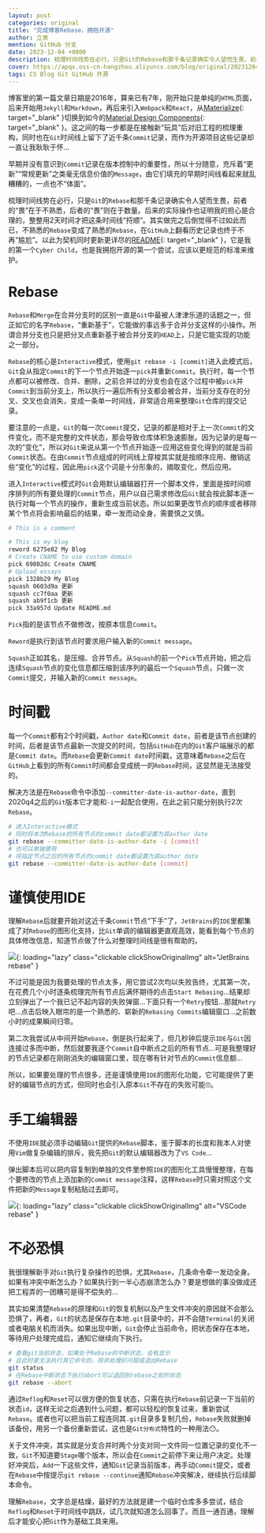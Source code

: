 ```yaml
---
layout: post
categories: original
title: "完成博客Rebase，拥抱开源"
author: 立泉
mention: GitHub 分支
date: 2023-12-04 +0800
description: 梳理时间线势在必行，只是Git的Rebase和那千条记录确实令人望而生畏，前者的“畏”在于不熟悉，后者的“畏”则在于数量。后来的实际操作也证明我的担心是合理的，整整用2天时间才把这条时间线“捋顺”...
cover: https://apqx.oss-cn-hangzhou.aliyuncs.com/blog/original/20231204/vscode_rebase_thumb.jpg
tags: CS Blog Git GitHub 开源
---
```


博客里的第一篇文章日期是2016年，算来已有7年，刚开始只是单纯的`HTML`页面，后来开始用`Jekyll`和`Markdown`，再后来引入`Webpack`和`React`，从[Materialize](https://materializecss.com){: target="_blank" }切换到如今的[Material Design Components](https://github.com/material-components/material-components-web){: target="_blank" }。这之间的每一步都是在接触新“玩具”后对旧工程的梳理重构，同时也在`Git`时间线上留下了近千条`Commit`记录，而作为开源项目这些记录却一直让我耿耿于怀...

早期并没有意识到`Commit`记录在版本控制中的重要性，所以十分随意，充斥着“更新”“常规更新”之类毫无信息价值的`Message`，由它们填充的早期时间线看起来就乱糟糟的，一点也不“体面”。

梳理时间线势在必行，只是`Git`的`Rebase`和那千条记录确实令人望而生畏，前者的“畏”在于不熟悉，后者的“畏”则在于数量。后来的实际操作也证明我的担心是合理的，整整用2天时间才把这条时间线“捋顺”。其实做完之后倒觉得不过如此而已，不熟悉的`Rebase`变成了熟悉的`Rebase`，在`GitHub`上翻看历史记录也终于不再“尴尬”。以此为契机同时更新更详尽的[README](https://github.com/apqx/apqx.github.io){: target="_blank" }，它是我的第一个`Cyber Child`，也是我拥抱开源的第一个尝试，应该以更规范的标准来维护。

# Rebase

`Rebase`和`Merge`在合并分支时的区别一直是`Git`中最被人津津乐道的话题之一，但正如它的名字`Rebase`，“重新基于”，它能做的事远多于合并分支这样的小操作。所谓合并分支也只是把分叉点重新基于被合并分支的`HEAD`上，只是它能实现的功能之一部分。

`Rebase`的核心是`Interactive`模式，使用`git rebase -i [commit]`进入此模式后，`Git`会从指定`Commit`的下一个节点开始逐一`pick`并重新`Commit`。执行时，每一个节点都可以被修改、合并、删除，之前合并过的分支也会在这个过程中被`pick`并`Commit`到当前分支上，所以执行一遍后所有分支都会被合并，当前分支存在的分叉、交叉也会消失，变成一条单一时间线，非常适合用来整理`Git`仓库的提交记录。

要注意的一点是，`Git`的每一次`Commit`提交，记录的都是相对于上一次`Commit`的文件变化，而不是完整的文件状态，那会导致仓库体积急速膨胀。因为记录的是每一次的“变化”，所以对`Git`来说从第一个节点开始逐一应用这些变化得到的就是当前`Commit`状态。在由`Commit`节点组成的时间线上穿梭其实就是按顺序应用、撤销这些“变化”的过程，因此用`pick`这个词是十分形象的，摘取变化，然后应用。

进入`Interactive`模式时`Git`会用默认编辑器打开一个脚本文件，里面是按时间顺序排列的所有要处理的`Commit`节点，用户以自己需求修改后`Git`就会按此脚本逐一执行对每一个节点的操作，重新生成当前状态。所以如果更改节点的顺序或者移除某个节点将会影响最后的结果，牵一发而动全身，需要慎之又慎。

```sh
# This is a comment

# This is my blog
reword 6275e82 My Blog
# Create CNAME to use custom domain
pick 69802dc Create CNAME
# Upload essays
pick 1328b29 My Blog
squash 0603d9a 更新
squash cc7f0aa 更新
squash ab9f1cb 更新
pick 33a957d Update README.md
```

`Pick`指的是该节点不做修改，按原本信息`Commit`。

`Reword`是执行到该节点时要求用户输入新的`Commit message`。

`Squash`正如其名，是压缩、合并节点。从`Squash`的前一个`Pick`节点开始，把之后连续`Squash`节点的变化信息都压缩到该序列的最后一个`Squash`节点，只做一次`Commit`提交，并输入新的`Commit message`。

# 时间戳

每一个`Commit`都有2个时间戳，`Author date`和`Commit date`，前者是该节点创建的时间，后者是该节点最新一次提交的时间，包括`GitHub`在内的`Git`客户端展示的都是`Commit date`。而`Rebase`会更新`Commit date`时间戳，这意味着`Rebase`之后在`GitHub`上看到的所有`Commit`时间都会变成统一的`Rebase`时间，这显然是无法接受的。

解决方法是在`Rebase`命令中添加`--committer-date-is-author-date`，直到2020q4之后的`Git`版本它才能和`-i`一起配合使用，在此之前只能分别执行2次`Rebase`。

```sh
# 进入Interactive模式
# 同时将本次Rebase的所有节点的commit date都设置为其author date
git rebase --committer-date-is-author-date -i [commit]
# 也可以单独使用
# 将指定节点之后的所有节点的commit date都设置为其author date
git rebase --committer-date-is-author-date [commit]
```

# 谨慎使用IDE

理解`Rebase`后就要开始对这近千条`Commit`节点“下手”了，`JetBrains`的`IDE`里都集成了对`Rebase`的图形化支持，比`Git`单调的编辑器更直观高效，能看到每个节点的具体修改信息，知道节点做了什么对整理时间线是很有帮助的。

![](https://apqx.oss-cn-hangzhou.aliyuncs.com/blog/original/20231204/idea_rebase_thumb.jpg){: loading="lazy" class="clickable clickShowOriginalImg" alt="JetBrains rebase" }

不过可能是因为我要处理的节点太多，用它尝试2次均以失败告终，尤其第一次，在花费几个小时逐条梳理完所有节点后满怀期待的点击`Start Rebasing`...结果却立刻弹出了一个我已记不起内容的失败弹窗...下面只有一个`Retry`按钮...那就`Retry`吧...点击后映入眼帘的是一个熟悉的、崭新的`Rebasing Commits`编辑窗口...之前数小时的成果瞬间归零。

第二次我尝试从中间开始`Rebase`，倒是执行起来了，但几秒钟后提示`IDE`与`Git`因连接过多而中断，然后就要我逐个`Commit`自中断点之后的所有节点...可是我整理好的节点记录都在刚刚消失的编辑窗口里，现在哪有针对节点的`Commit`信息额...

所以，如果要处理的节点很多，还是谨慎使用`IDE`的图形化功能，它可能提供了更好的编辑节点的方式，但同时也会引入原本`Git`不存在的失败可能🙄。

# 手工编辑器

不使用`IDE`就必须手动编辑`Git`提供的`Rebase`脚本，鉴于脚本的长度和我本人对使用`Vim`做复杂编辑的排斥，我先把`Git`的默认编辑器改为了`VS Code`...

弹出脚本后可以把内容复制到单独的文件里参照`IDE`的图形化工具慢慢整理，在每个要修改的节点上添加新的`Commit message`注释，这样`Rebase`时只需对照这个文件把新的`Message`复制粘贴过去即可。

![](https://apqx.oss-cn-hangzhou.aliyuncs.com/blog/original/20231204/vscode_rebase_thumb.jpg){: loading="lazy" class="clickable clickShowOriginalImg" alt="VSCode rebase" }

# 不必恐惧

我很理解新手对`Git`执行复杂操作的恐惧，尤其`Rebase`，几条命令牵一发动全身。如果有冲突中断怎么办？如果执行到一半心态崩溃怎么办？要是想做的事没做成还把工程弄的一团糟可是得不偿失的...

其实如果清楚`Rebase`的原理和`Git`的恢复机制以及产生文件冲突的原因就不会那么恐惧了，再者，`Git`的状态是保存在本地`.git`目录中的，并不会随`Terminal`的关闭或者电脑关机而消失。如果出现中断，`Git`会停止当前命令，把状态保存在本地，等待用户处理完成后，通知它继续向下执行。

```sh
# 查看git当前状态，如果处于Rebase的中断状态，会有显示
# 且此时是无法执行其它命令的，除非处理好问题或退出Rebase
git status
# 在Rebase中断状态下执行abort可以退回到rebase之前的状态
git rebase --abort
```

通过`Reflog`和`Reset`可以很方便的恢复状态，只需在执行`Rebase`前记录一下当前的状态`id`，这样无论之后遇到什么问题，都可以轻松的恢复过来，重新尝试`Rebase`。或者也可以把当前工程连同其`.git`目录多复制几份，`Rebase`失败就删掉该备份，用另一个备份重新尝试，这也是`Git分布式`特性的一种用法😶。

关于文件冲突，其实就是分支合并时两个分支对同一文件同一位置记录的变化不一致，`Git`不知道要`Stage`哪个版本，所以会在`Commit`之前停下来让用户决定。处理好冲突后，`Add`一下这些文件，通知`Git`记录当前版本，再手动`Commit`提交，或者在`Rebase`中按提示`git rebase --continue`通知`Rebase`冲突解决，继续执行后续脚本命令。

理解`Rebase`，文字总是枯燥，最好的方法就是建一个临时仓库多多尝试，结合`Reflog`和`Reset`于时间线中跳跃，试几次就知道怎么回事了。而且一通百通，理解后才能安心把`Git`作为基础工具来用。